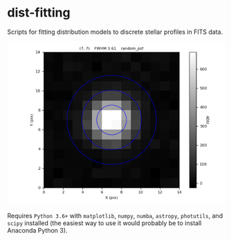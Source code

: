 # dist-fitting
Scripts for fitting distribution models to discrete stellar profiles in FITS data.

![random fitting](./img/random_fit.png "Random Gaussian FIT")

Requires `Python 3.6+` with `matplotlib`, `numpy`, `numba`, `astropy`, `photutils`, and `scipy` installed (the easiest way to use it would probably be to install Anaconda Python 3).